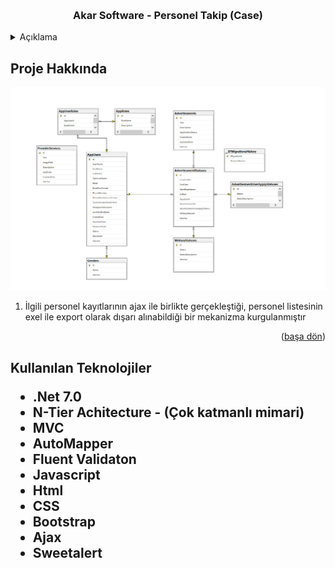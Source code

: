 <!-- Improved compatibility of back to top link: See: https://github.com/othneildrew/Best-README-Template/pull/73 -->
<a name="readme-top"></a>
<!--

<!-- PROJECT LOGO -->
<br />

<div align="center">
  <h3 align="center"> Akar Software - Personel Takip (Case) </h3>
</div>



<!-- TABLE OF CONTENTS -->
<details>
  <summary>Açıklama</summary>
  <ol>
    <li>
      <a href="#Proje-Hakkinda">Proje Hakkında</a>
    </li>
    <li>
      <a href="#teknolojiler">Kullanılan Teknolojiler </a>
    </li>
      </ol>
</details>



<!-- ABOUT THE PROJECT -->
<h2 id="Proje-Hakkinda"> Proje Hakkında </h2>

<img src ="https://github.com/mberkayakardev/AdvertiesmentApp/blob/master/db.png?raw=true" >

<ol>
    <li> İlgili personel kayıtlarının ajax ile birlikte gerçekleştiği, personel listesinin exel ile export olarak dışarı alınabildiği bir mekanizma kurgulanmıştır </li>
</ol>

<p align="right">(<a href="#readme-top">başa dön</a>)</p>



<h2 id="teknolojiler"> Kullanılan Teknolojiler </id>

* .Net 7.0
* N-Tier Achitecture - (Çok katmanlı mimari)
* MVC
* AutoMapper
* Fluent Validaton
* Javascript
* Html
* CSS
* Bootstrap 
* Ajax
* Sweetalert
